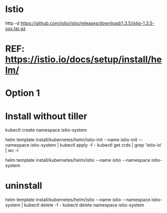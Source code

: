 # Istio
http -d https://github.com/istio/istio/releases/download/1.3.5/istio-1.3.5-osx.tar.gz

# REF: https://istio.io/docs/setup/install/helm/
# Option 1

# Install without tiller
kubectl create namespace istio-system

helm template install/kubernetes/helm/istio-init --name istio-init --namespace istio-system | kubectl apply -f -
kubectl get crds | grep 'istio-io' | wc -l

helm template install/kubernetes/helm/istio --name istio --namespace istio-system

# uninstall
helm template install/kubernetes/helm/istio --name istio --namespace istio-system | kubectl delete -f -
kubectl delete namespace istio-system
